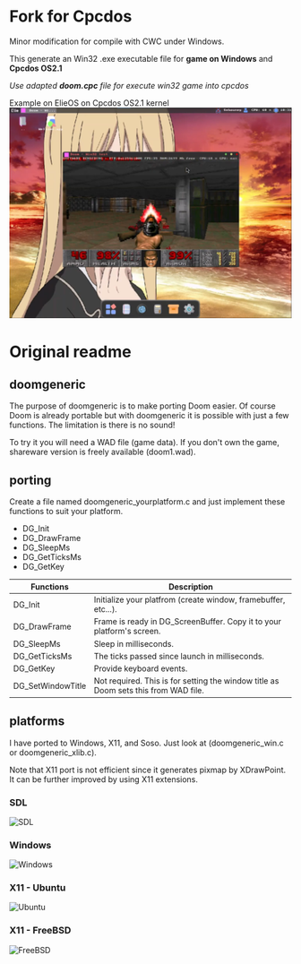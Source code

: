 # Fork for Cpcdos
Minor modification for compile with CWC under Windows. 

This generate an Win32 .exe executable file for **game on Windows** and **Cpcdos OS2.1**

_Use adapted **doom.cpc** file for execute win32 game into cpcdos_

Example on ElieOS on Cpcdos OS2.1 kernel
![CPCDOS](screenshots/cpcdos.png)

# Original readme

## doomgeneric
The purpose of doomgeneric is to make porting Doom easier.
Of course Doom is already portable but with doomgeneric it is possible with just a few functions.
The limitation is there is no sound!

To try it you will need a WAD file (game data). If you don't own the game, shareware version is freely available (doom1.wad).

## porting
Create a file named doomgeneric_yourplatform.c and just implement these functions to suit your platform.
* DG_Init
* DG_DrawFrame
* DG_SleepMs
* DG_GetTicksMs
* DG_GetKey

|Functions            |Description|
|---------------------|-----------|
|DG_Init              |Initialize your platfrom (create window, framebuffer, etc...).
|DG_DrawFrame         |Frame is ready in DG_ScreenBuffer. Copy it to your platform's screen.
|DG_SleepMs           |Sleep in milliseconds.
|DG_GetTicksMs        |The ticks passed since launch in milliseconds.
|DG_GetKey            |Provide keyboard events.
|DG_SetWindowTitle    |Not required. This is for setting the window title as Doom sets this from WAD file.

## platforms
I have ported to Windows, X11, and Soso. Just look at (doomgeneric_win.c or doomgeneric_xlib.c).

Note that X11 port is not efficient since it generates pixmap by XDrawPoint. It can be further improved by using X11 extensions.

### SDL

![SDL](screenshots/sdl.png)

### Windows
![Windows](screenshots/windows.png)

### X11 - Ubuntu
![Ubuntu](screenshots/ubuntu.png)

### X11 - FreeBSD
![FreeBSD](screenshots/freebsd.png)
